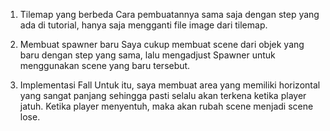 1. Tilemap yang berbeda
Cara pembuatannya sama saja dengan step yang ada di tutorial, hanya saja mengganti file image dari tilemap.

2. Membuat spawner baru
Saya cukup membuat scene dari objek yang baru dengan step yang sama, lalu mengadjust Spawner untuk menggunakan scene yang baru tersebut.

3. Implementasi Fall
Untuk itu, saya membuat area yang memiliki horizontal yang sangat panjang sehingga pasti selalu akan terkena ketika player jatuh. Ketika player menyentuh, maka akan rubah scene menjadi scene lose.
